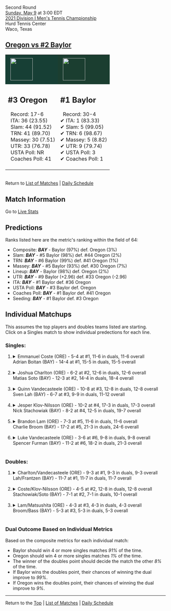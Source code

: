 Second Round[](#top)<a name="top"></a>  
[Sunday, May 9](../../schedule/05-09.md) at 3:00 EDT  
[2021 Division I Men's Tennis Championship](../index.md)  
Hurd Tennis Center  
Waco, Texas  
## [Oregon vs #2 Baylor](https://www.ncaa.com/game/5833417)  

<table><tr style="background-color: #d9d9d9 !important"><td style="background-color: #173F35 !important"><img src="https://www.ncaa.com/sites/default/files/images/logos/schools/o/oregon.70.png" width="70" height="70" style="padding: 8px;" /></td><td style="background-color: #1B3E30 !important"><img src="https://www.ncaa.com/sites/default/files/images/logos/schools/b/baylor.70.png" width="70" height="70" style="padding: 8px;" /></td></tr><tr>
<td>  

<h2>#3 Oregon</h2>  
&nbsp; Record: 17-6<br>  
&nbsp; ITA: 36 (23.55)<br>  
&nbsp; Slam: 44 (91.52)<br>  
&nbsp; TRN: 41 (89.70)<br>  
&nbsp; Massey: 30 (7.51)<br>  
&nbsp; UTR: 33 (76.78)<br>  
&nbsp; USTA Poll: NR<br>  
&nbsp; Coaches Poll: 41<br>  
<br>  

</td>
<td>  

<h2>#1 Baylor</h2>  
&nbsp; Record: 30-4<br>  
&#10004; ITA: 1 (83.33)<br>  
&#10004; Slam: 5 (99.05)<br>  
&#10004; TRN: 6 (98.67)<br>  
&#10004; Massey: 5 (8.82)<br>  
&#10004; UTR: 9 (79.74)<br>  
&#10004; USTA Poll: 3<br>  
&#10004; Coaches Poll: 1<br>  
<br>  

</td>
</tr></table>  


<br>Return to [List of Matches](../index.md) &#124; [Daily Schedule](../../schedule/05-09.md)

## Match Information  
Go to [Live Stats](http://www.sidearmstats.com/baylor/mten/)  

## Predictions  

Ranks listed here are the metric's ranking within the field of 64:  
- Composite: ***BAY*** - Baylor (97%) def. Oregon (3%)  
- Slam: ***BAY*** - #5 Baylor (98%) def. #44 Oregon (2%)  
- TRN: ***BAY*** - #6 Baylor (99%) def. #41 Oregon (1%)  
- Massey: ***BAY*** - #5 Baylor (93%) def. #30 Oregon (7%)  
- Lineup: ***BAY*** - Baylor (98%) def. Oregon (2%)  
- UTR: ***BAY*** - #9 Baylor (+2.96) def. #33 Oregon (-2.96)  
- ITA: ***BAY*** - #1 Baylor def. #36 Oregon  
- USTA Poll: ***BAY*** - #3 Baylor def. Oregon  
- Coaches Poll: ***BAY*** - #1 Baylor def. #41 Oregon  
- Seeding: ***BAY*** - #1 Baylor def. #3 Oregon  

## Individual Matchups  
This assumes the top players and doubles teams listed are starting.  
Click on a Singles match to show individual predections for each line.  

### Singles:  

<ol>
<li><details>
<summary markdown="span">Emmanuel Coste (ORE) - 5-4 at #1, 11-6 in duals, 11-6 overall<br>Adrian Boitan (BAY) - 14-4 at #1, 15-5 in duals, 15-5 overall</summary>
<h4>Predictions</h4><ul>
<li>Composite: <b><i>BAY</i></b> - Boitan (76%) def. Coste (24%)</li>  
<li>Slam: <b><i>BAY</i></b> - Boitan (72%) def. Coste (28%)</li>  
<li>TRN: <b><i>BAY</i></b> - Boitan (75%) def. Coste (25%)</li>  
<li>Massey: <b><i>BAY</i></b> - Boitan (80%) def. Coste (20%)</li>  
<li>UTR: <b><i>BAY</i></b> - Boitan (76%) def. Coste (24%)</li>  
<li>ITA: <b><i>BAY</i></b> - Boitan (31.04) def. Coste (3.31)</li>  
</ul>
</details>&nbsp;</li>
<li><details>
<summary markdown="span">Joshua Charlton (ORE) - 6-2 at #2, 12-6 in duals, 12-6 overall<br>Matias Soto (BAY) - 12-3 at #2, 14-4 in duals, 18-4 overall</summary>
<h4>Predictions</h4><ul>
<li>Composite: <b><i>BAY</i></b> - Soto (84%) def. Charlton (16%)</li>  
<li>Slam: <b><i>BAY</i></b> - Soto (77%) def. Charlton (23%)</li>  
<li>TRN: <b><i>BAY</i></b> - Soto (88%) def. Charlton (12%)</li>  
<li>Massey: <b><i>BAY</i></b> - Soto (85%) def. Charlton (15%)</li>  
<li>UTR: <b><i>BAY</i></b> - Soto (85%) def. Charlton (15%)</li>  
<li>ITA: <b><i>BAY</i></b> - Soto (41.70) def. Charlton (2.88)</li>  
</ul>
</details>&nbsp;</li>
<li><details>
<summary markdown="span">Quinn Vandecasteele (ORE) - 10-8 at #3, 12-8 in duals, 12-8 overall<br>Sven Lah (BAY) - 6-7 at #3, 9-9 in duals, 11-12 overall</summary>
<h4>Predictions</h4><ul>
<li>Composite: <b><i>BAY</i></b> - Lah (58%) def. Vandecasteele (42%)</li>  
<li>Slam: <b><i>BAY</i></b> - Lah (61%) def. Vandecasteele (39%)</li>  
<li>TRN: <b><i>BAY</i></b> - Lah (71%) def. Vandecasteele (29%)</li>  
<li>Massey: <b><i>BAY</i></b> - Lah (63%) def. Vandecasteele (37%)</li>  
<li>UTR: <b><i>ORE</i></b> - Vandecasteele (63%) def. Lah (37%)</li>  
<li>ITA: <b><i>BAY</i></b> - Lah (4.25) def. Vandecasteele (1.67)</li>  
</ul>
</details>&nbsp;</li>
<li><details>
<summary markdown="span">Jesper Klov-Nilsson (ORE) - 10-2 at #4, 17-3 in duals, 17-3 overall<br>Nick Stachowiak (BAY) - 8-2 at #4, 12-5 in duals, 19-7 overall</summary>
<h4>Predictions</h4><ul>
<li>Composite: <b><i>BAY</i></b> - Stachowiak (68%) def. Klov-Nilsson (32%)</li>  
<li>Slam: <b><i>BAY</i></b> - Stachowiak (68%) def. Klov-Nilsson (32%)</li>  
<li>TRN: <b><i>BAY</i></b> - Stachowiak (73%) def. Klov-Nilsson (27%)</li>  
<li>Massey: <b><i>BAY</i></b> - Stachowiak (61%) def. Klov-Nilsson (39%)</li>  
<li>UTR: <b><i>BAY</i></b> - Stachowiak (72%) def. Klov-Nilsson (28%)</li>  
<li>ITA: <b><i>BAY</i></b> - Stachowiak (3.38) def. Klov-Nilsson (2.61)</li>  
</ul>
</details>&nbsp;</li>
<li><details>
<summary markdown="span">Brandon Lam (ORE) - 7-3 at #5, 11-6 in duals, 11-6 overall<br>Charlie Broom (BAY) - 17-2 at #5, 21-3 in duals, 24-6 overall</summary>
<h4>Predictions</h4><ul>
<li>Composite: <b><i>BAY</i></b> - Broom (90%) def. Lam (10%)</li>  
<li>Slam: <b><i>BAY</i></b> - Broom (89%) def. Lam (11%)</li>  
<li>TRN: <b><i>BAY</i></b> - Broom (93%) def. Lam (7%)</li>  
<li>Massey: <b><i>BAY</i></b> - Broom (87%) def. Lam (13%)</li>  
<li>UTR: <b><i>BAY</i></b> - Broom (92%) def. Lam (8%)</li>  
<li>ITA: <b><i>BAY</i></b> - Broom (3.72) def. Lam (1.91)</li>  
</ul>
</details>&nbsp;</li>
<li><details>
<summary markdown="span">Luke Vandecasteele (ORE) - 3-6 at #6, 9-8 in duals, 9-8 overall<br>Spencer Furman (BAY) - 11-2 at #6, 18-2 in duals, 21-3 overall</summary>
<h4>Predictions</h4><ul>
<li>Composite: <b><i>BAY</i></b> - Furman (97%) def. Vandecasteele (3%)</li>  
<li>Slam: <b><i>BAY</i></b> - Furman (96%) def. Vandecasteele (4%)</li>  
<li>TRN: <b><i>BAY</i></b> - Furman (98%) def. Vandecasteele (2%)</li>  
<li>Massey: <b><i>BAY</i></b> - Furman (97%) def. Vandecasteele (3%)</li>  
<li>UTR: <b><i>BAY</i></b> - Furman (95%) def. Vandecasteele (5%)</li>  
<li>ITA: <b><i>BAY</i></b> - Furman (4.24) def. Vandecasteele (1.57)</li>  
</ul>
</details>&nbsp;</li>
</ol>

### Doubles:  

<ol>
<li><details>
<summary markdown="span">Charlton/Vandecasteele (ORE) - 9-3 at #1, 9-3 in duals, 9-3 overall<br>Lah/Frantzen (BAY) - 11-7 at #1, 11-7 in duals, 11-7 overall</summary>
<br>Sorry, we don't have any metrics for this match
</details>&nbsp;</li>
<li><details>
<summary markdown="span">Coste/Klov-Nilsson (ORE) - 4-5 at #2, 12-8 in duals, 12-8 overall<br>Stachowiak/Soto (BAY) - 7-1 at #2, 7-1 in duals, 10-1 overall</summary>
<br>Sorry, we don't have any metrics for this match
</details>&nbsp;</li>
<li><details>
<summary markdown="span">Lam/Matsushita (ORE) - 4-3 at #3, 4-3 in duals, 4-3 overall<br>Broom/Bass (BAY) - 5-3 at #3, 5-3 in duals, 5-3 overall</summary>
<br>Sorry, we don't have any metrics for this match
</details>&nbsp;</li>
</ol>

### Dual Outcome Based on Individual Metrics  
  
Based on the composite metrics for each individual match:  
- Baylor should win 4 or more singles matches *91%* of the time.  
- Oregon should win 4 or more singles matches *1%* of the time.  
- The winner of the doubles point should decide the match the other *8%* of the time.  
- If Baylor wins the doubles point, their chances of winning the dual improve to *99%*.  
- If Oregon wins the doubles point, their chances of winning the dual improve to *9%*.  
  
------

Return to the [Top](#top) &#124; [List of Matches](../index.md) &#124; [Daily Schedule](../../schedule/05-09.md)  
